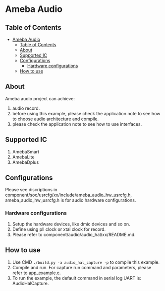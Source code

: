 # Ameba Audio

## Table of Contents

- [Ameba Audio](#ameba-audio)
	- [Table of Contents](#table-of-contents)
	- [About ](#about-)
	- [Supported IC ](#supported-ic-)
	- [Configurations ](#configurations-)
		- [Hardware configurations](#hardware-configurations)
	- [How to use ](#how-to-use-)

## About <a name = "about"></a>

Ameba audio project can achieve:
1. audio record.
2. before using this example, please check the application note to see how to choose audio architecture and compile.
3. please check the application note to see how to use interfaces.

## Supported IC <a name = "supported-ic"></a>
1. AmebaSmart
2. AmebaLite
3. AmebaDplus

## Configurations <a name = "configurations"></a>

Please see discriptions in component/soc/usrcfg/xx/include/ameba_audio_hw_usrcfg.h, ameba_audio_hw_usrcfg.h is for audio hardware configurations.

### Hardware configurations

1. Setup the hardware devices, like dmic devices and so on.
2. Define using pll clock or xtal clock for record.
3. Please refer to component/audio/audio_hal/xx/README.md.

## How to use <a name = "How to use"></a>

1. Use CMD `./build.py -a audio_hal_capture -p` to compile this example.
2. Compile and run. For capture run command and parameters, please refer to app_example.c.
3. To run the example, the default command in serial log UART is: AudioHalCapture.

